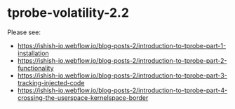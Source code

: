 # tprobe-volatility-2.2

Please see:
- https://ishish-io.webflow.io/blog-posts-2/introduction-to-tprobe-part-1-installation
- https://ishish-io.webflow.io/blog-posts-2/introduction-to-tprobe-part-2-functionality
- https://ishish-io.webflow.io/blog-posts-2/introduction-to-tprobe-part-3-tracking-injected-code
- https://ishish-io.webflow.io/blog-posts-2/introduction-to-tprobe-part-4-crossing-the-userspace-kernelspace-border
